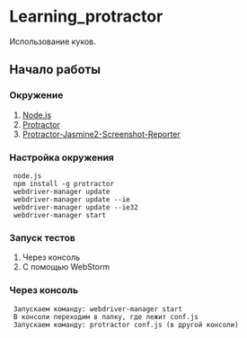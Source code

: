 Learning_protractor
=========
Использование куков.


Начало работы
--------
### Окружение

1. [Node.js](https://nodejs.org/en/)
2. [Protractor](http://www.protractortest.org/#/)
3. [Protractor-Jasmine2-Screenshot-Reporter](https://www.npmjs.com/package/protractor-jasmine2-screenshot-reporter)
    
### Настройка окружения
    
     node.js
     npm install -g protractor
     webdriver-manager update
     webdriver-manager update --ie
     webdriver-manager update --ie32
     webdriver-manager start
    
### Запуск тестов

1. Через консоль
2. С помощью WebStorm

### Через консоль

     Запускаем команду: webdriver-manager start
     В консоли переходим в папку, где лежит conf.js
     Запускаем команду: protractor conf.js (в другой консоли)